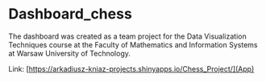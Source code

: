 # Dashboard_chess
The dashboard was created as a team project for the Data Visualization Techniques course at the Faculty of Mathematics and Information Systems at  Warsaw University of Technology.

Link: [https://arkadiusz-kniaz-projects.shinyapps.io/Chess_Project/](App)
